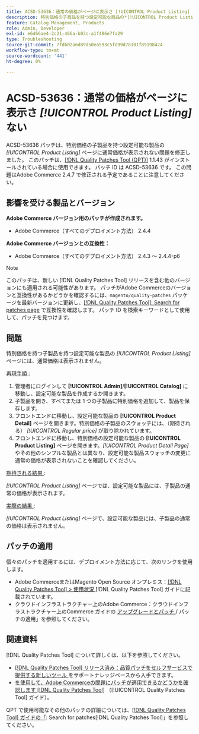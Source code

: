 ```yaml
---
title: ACSD-53636：通常の価格がページに表示さ [!UICONTROL Product Listing] ない
description: 特別価格の子商品を持つ設定可能な商品の*[!UICONTROL Product Listing]* ページに通常価格が表示されないAdobe Commerceの問題を修正するために、ACSD-53636 パッチを適用してください。
feature: Catalog Management, Products
role: Admin, Developer
exl-id: e6d66ae4-2c21-466a-b03c-a1f486e7fa29
type: Troubleshooting
source-git-commit: 7fdb02a6d89d50ea593c5fd99d78101f89198424
workflow-type: tm+mt
source-wordcount: '441'
ht-degree: 0%

---
```


# ACSD-53636：通常の価格がページに表示さ *[!UICONTROL Product Listing]* ない

ACSD-53636 パッチは、特別価格の子製品を持つ設定可能な製品の *[!UICONTROL Product Listing]* ページに通常価格が表示されない問題を修正しました。 このパッチは、[[!DNL Quality Patches Tool (QPT)]](https://experienceleague.adobe.com/en/docs/commerce-operations/tools/quality-patches-tool/quality-patches-tool-to-self-serve-quality-patches) 1.1.43 がインストールされている場合に使用できます。 パッチ ID は ACSD-53636 です。 この問題はAdobe Commerce 2.4.7 で修正される予定であることに注意してください。

## 影響を受ける製品とバージョン

**Adobe Commerce バージョン用のパッチが作成されます。**

* Adobe Commerce（すべてのデプロイメント方法） 2.4.4

**Adobe Commerce バージョンとの互換性：**

* Adobe Commerce（すべてのデプロイメント方法） 2.4.3 ～ 2.4.4-p6

>[!NOTE]
>
>このパッチは、新しい [!DNL Quality Patches Tool] リリースを含む他のバージョンにも適用される可能性があります。 パッチがAdobe Commerceのバージョンと互換性があるかどうかを確認するには、`magento/quality-patches` パッケージを最新バージョンに更新し、[[!DNL Quality Patches Tool]: Search for patches page](https://experienceleague.adobe.com/tools/commerce-quality-patches/index.html) で互換性を確認します。 パッチ ID を検索キーワードとして使用して、パッチを見つけます。

## 問題

特別価格を持つ子製品を持つ設定可能な製品の *[!UICONTROL Product Listing]* ページには、通常価格は表示されません。

<u> 再現手順 </u>:

1. 管理者にログインして **[!UICONTROL Admin]**/**[!UICONTROL Catalog]** に移動し、設定可能な製品を作成するか開きます。
2. 子製品を開き、すべてまたは 1 つの子製品に特別価格を追加して、製品を保存します。
3. フロントエンドに移動し、設定可能な製品の **[!UICONTROL Product Detail]** ページを開きます。特別価格の子製品のスウォッチには、（期待される） *[!UICONTROL Regular price]* が取り除かれています。
4. フロントエンドに移動し、特別価格の設定可能な製品の **[!UICONTROL Product Listing]** ページを開きます。*[!UICONTROL Product Detail Page]* やその他のシンプルな製品とは異なり、設定可能な製品スウォッチの変更に通常の価格が表示されないことを確認してください。

<u> 期待される結果 </u>:

*[!UICONTROL Product Listing]* ページでは、設定可能な製品には、子製品の通常の価格が表示されます。

<u> 実際の結果 </u>:

*[!UICONTROL Product Listing]* ページで、設定可能な製品には、子製品の通常の価格は表示されません。

## パッチの適用

個々のパッチを適用するには、デプロイメント方法に応じて、次のリンクを使用します。

* Adobe CommerceまたはMagento Open Source オンプレミス：[[!DNL Quality Patches Tool] > 使用状況 ](/help/tools/quality-patches-tool/usage.md)[!DNL Quality Patches Tool] ガイドに記載されています。
* クラウドインフラストラクチャー上のAdobe Commerce：クラウドインフラストラクチャー上のCommerce ガイドの [ アップグレードとパッチ ](https://experienceleague.adobe.com/docs/commerce-cloud-service/user-guide/develop/upgrade/apply-patches.html)/ パッチの適用」を参照してください。

## 関連資料

[!DNL Quality Patches Tool] について詳しくは、以下を参照してください。

* [[!DNL Quality Patches Tool]  リリース済み：品質パッチをセルフサービスで提供する新しいツール ](https://experienceleague.adobe.com/en/docs/commerce-operations/tools/quality-patches-tool/quality-patches-tool-to-self-serve-quality-patches) をサポートナレッジベースから入手できます。
* [ を使用して、Adobe Commerceの問題にパッチが適用できるかどうかを確認します  [!DNL Quality Patches Tool]](/help/tools/quality-patches-tool/patches-available-in-qpt/check-patch-for-magento-issue-with-magento-quality-patches.md) （[!UICONTROL Quality Patches Tool] ガイド）。


QPT で使用可能なその他のパッチの詳細については、[[!DNL Quality Patches Tool] ガイドの「](https://experienceleague.adobe.com/tools/commerce-quality-patches/index.html): Search for patches[!DNL Quality Patches Tool]」を参照してください。
